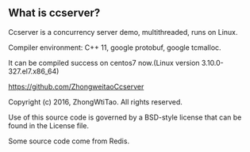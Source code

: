 What is ccserver?
-------------------------------------------------------------------
Ccserver is a concurrency server demo, multithreaded, runs on Linux. 

Compiler environment: C++ 11, google protobuf, google tcmalloc.

It can be compiled success on centos7 now.(Linux version 3.10.0-327.el7.x86_64)

https://github.com/ZhongweitaoCcserver

Copyright (c) 2016, ZhongWtiTao.  All rights reserved.

Use of this source code is governed by a BSD-style license that can be found in the License file.

Some source code come from Redis. 

